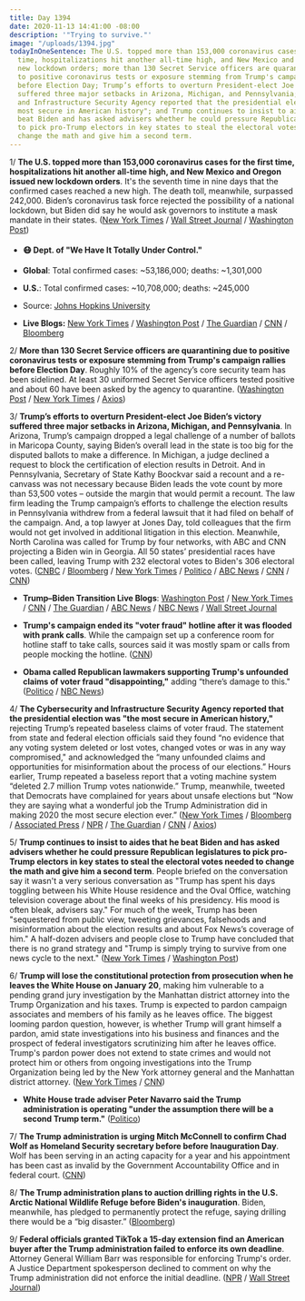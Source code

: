 ```yaml
---
title: Day 1394
date: 2020-11-13 14:41:00 -08:00
description: '"Trying to survive."'
image: "/uploads/1394.jpg"
todayInOneSentence: The U.S. topped more than 153,000 coronavirus cases for the first
  time, hospitalizations hit another all-time high, and New Mexico and Oregon issued
  new lockdown orders; more than 130 Secret Service officers are quarantining due
  to positive coronavirus tests or exposure stemming from Trump's campaign rallies
  before Election Day; Trump’s efforts to overturn President-elect Joe Biden’s victory
  suffered three major setbacks in Arizona, Michigan, and Pennsylvania; the Cybersecurity
  and Infrastructure Security Agency reported that the presidential election was "the
  most secure in American history"; and Trump continues to insist to aides that he
  beat Biden and has asked advisers whether he could pressure Republican legislatures
  to pick pro-Trump electors in key states to steal the electoral votes needed to
  change the math and give him a second term.
---
```


1/ **The U.S. topped more than 153,000 coronavirus cases for the first time, hospitalizations hit another all-time high, and New Mexico and Oregon issued new lockdown orders**. It's the seventh time in nine days that the confirmed cases reached a new high. The death toll, meanwhile, surpassed 242,000. Biden’s coronavirus task force rejected the possibility of a national lockdown, but Biden did say he would ask governors to institute a mask mandate in their states. ([New York Times](https://www.nytimes.com/live/2020/11/13/world/covid-19-coronavirus-updates) / [Wall Street Journal](https://www.wsj.com/livecoverage/covid-2020-11-13?mod=hp_lead_pos1) / [Washington Post](https://www.washingtonpost.com/nation/2020/11/13/coronavirus-covid-live-updates-us/))

* #### 😷 Dept. of "We Have It Totally Under Control."

* **Global**: Total confirmed cases: \~53,186,000; deaths: \~1,301,000

* **U.S.**: Total confirmed cases: \~10,708,000; deaths: \~245,000

* Source: [Johns Hopkins University](https://coronavirus.jhu.edu/map.html)

* **Live Blogs:** [New York Times](https://www.nytimes.com/live/2020/11/13/world/covid-19-coronavirus-updates) / [Washington Post](https://www.washingtonpost.com/nation/2020/11/13/coronavirus-covid-live-updates-us/) / [The Guardian](https://www.theguardian.com/world/live/2020/nov/13/coronavirus-live-news-quarter-of-deaths-in-france-linked-to-covid-as-us-tops-140000-daily-cases) / [CNN](https://www.cnn.com/world/live-news/coronavirus-pandemic-11-13-20-intl/index.html) / [Bloomberg](https://www.bloomberg.com/news/articles/2020-11-12/u-s-labs-see-test-delay-risk-amid-surge-in-cases-virus-update?srnd=premium&sref=MIBMEEoj)

2/ **More than 130 Secret Service officers are quarantining due to positive coronavirus tests or exposure stemming from Trump's campaign rallies before Election Day**. Roughly 10% of the agency’s core security team has been sidelined. At least 30 uniformed Secret Service officers tested positive and about 60 have been asked by the agency to quarantine. ([Washington Post](https://www.washingtonpost.com/politics/secret-service-coronavirus-outbreak/2020/11/13/610eebcc-2539-11eb-8672-c281c7a2c96e_story.html)  / [New York Times](https://www.nytimes.com/live/2020/11/13/world/covid-19-coronavirus-updates#at-least-30-secret-service-officers-test-positive-for-the-virus-as-others-are-asked-to-isolate) / [Axios](https://www.axios.com/secret-service-coronavirus-quarantine-trump-travel-2fcbc4c6-d0a1-4ac7-ae61-63e57246d82a.html))

3/ **Trump’s efforts to overturn President-elect Joe Biden’s victory suffered three major setbacks in Arizona, Michigan, and Pennsylvania**. In Arizona, Trump’s campaign dropped a legal challenge of a number of ballots in Maricopa County, saying Biden’s overall lead in the state is too big for the disputed ballots to make a difference. In Michigan, a judge declined a request to block the certification of election results in Detroit. And in Pennsylvania, Secretary of State Kathy Boockvar said a recount and a re-canvass was not necessary because Biden leads the vote count by more than 53,500 votes – outside the margin that would permit a recount. The law firm leading the Trump campaign’s efforts to challenge the election results in Pennsylvania withdrew from a federal lawsuit that it had filed on behalf of the campaign. And, a top lawyer at Jones Day, told colleagues that the firm would not get involved in additional litigation in this election. Meanwhile, North Carolina was called for Trump by four networks, with ABC and CNN projecting a Biden win in Georgia. All 50 states’ presidential races have been called, leaving Trump with 232 electoral votes to Biden's 306 electoral votes. ([CNBC](https://www.cnbc.com/2020/11/13/trump-drops-ballot-court-challenge-in-arizona-biden-lead-too-big.html) / [Bloomberg](https://www.bloomberg.com/news/articles/2020-11-13/biden-wins-georgia-trump-wins-north-carolina-networks-project?srnd=premium&sref=MIBMEEoj) / [New York Times](https://www.nytimes.com/2020/11/13/business/porter-wright-trump-pennsylvania.html) / [Politico](https://www.politico.com/news/2020/11/13/law-firm-drops-trump-campaign-436418) / [ABC News](https://abcnews.go.com/Politics/trump-team-pennsylvania-election-officials-clash-federal-court/story?id=74182918) / [CNN](https://www.cnn.com/2020/11/13/politics/arizona-trump-lawsuit/index.html) / [CNN](https://www.cnn.com/2020/11/13/politics/trump-michigan-election/index.html))

* **Trump–Biden Transition Live Blogs**: [Washington Post](https://www.washingtonpost.com/elections/2020/11/13/joe-biden-trump-election-live-updates/) / [New York Times](https://www.nytimes.com/live/2020/11/13/us/joe-biden-trump) / [CNN](https://www.cnn.com/politics/live-news/biden-trump-us-election-news-11-13-20/index.html) / [The Guardian](https://www.theguardian.com/us-news/live/2020/nov/13/joe-biden-donald-trump-election-result-coronavirus-latest-updates) / [ABC News](https://abcnews.go.com/Politics/live-updates/?id=74125618) / [NBC News](https://www.nbcnews.com/politics/2020-election/live-blog/2020-11-13-trump-biden-transition-n1247607) / [Wall Street Journal](https://www.wsj.com/livecoverage/latest-updates-biden-trump-election-2020?mod=hp_theme_election-2020-ribbon)

* **Trump's campaign ended its "voter fraud" hotline after it was flooded with prank calls**. While the campaign set up a conference room for hotline staff to take calls, sources said it was mostly spam or calls from people mocking the hotline. ([CNN](https://www.cnn.com/politics/live-news/biden-trump-us-election-news-11-13-20/h_1f2b5d2216654a019216a24c8a8cca10))

* **Obama called Republican lawmakers supporting Trump's unfounded claims of voter fraud "disappointing,"** adding “there’s damage to this." ([Politico](https://www.politico.com/news/2020/11/13/obama-slams-gop-trumps-fraud-claims-436419) / [NBC News](https://www.nbcnews.com/politics/2020-election/live-blog/2020-11-13-trump-biden-transition-n1247607/ncrd1247704#liveBlogHeader))

4/ **The Cybersecurity and Infrastructure Security Agency reported that the presidential election was "the most secure in American history,"** rejecting Trump’s repeated baseless claims of voter fraud. The statement from state and federal election officials said they found “no evidence that any voting system deleted or lost votes, changed votes or was in any way compromised," and acknowledged the “many unfounded claims and opportunities for misinformation about the process of our elections.” Hours earlier, Trump repeated a baseless report that a voting machine system “deleted 2.7 million Trump votes nationwide.” Trump, meanwhile, tweeted that Democrats have complained for years about unsafe elections but “Now they are saying what a wonderful job the Trump Administration did in making 2020 the most secure election ever.” ([New York Times](https://www.nytimes.com/2020/11/12/us/politics/election-officials-contradict-trump.html) / [Bloomberg](https://www.bloomberg.com/news/articles/2020-11-13/election-was-most-secure-in-american-history-u-s-officials-say?sref=MIBMEEoj) / [Associated Press](https://apnews.com/article/top-officials-elections-most-secure-66f9361084ccbc461e3bbf42861057a5) / [NPR](https://www.npr.org/sections/live-updates-2020-election-results/2020/11/12/934377227/no-evidence-election-was-compromised-cybersecurity-agency-says) / [The Guardian](https://www.theguardian.com/us-news/2020/nov/13/us-election-most-secure-history-voter-fraud-false-claims) / [CNN](https://www.cnn.com/2020/11/12/politics/arizona-audits-no-fraud/index.html) / [Axios](https://www.axios.com/cisa-election-security-trump-a385868b-512a-4449-addd-4591829a4aef.html))

5/ **Trump continues to insist to aides that he beat Biden and has asked advisers whether he could pressure Republican legislatures to pick pro-Trump electors in key states to steal the electoral votes needed to change the math and give him a second term**. People briefed on the conversation say it wasn't a very serious conversation as "Trump has spent his days toggling between his White House residence and the Oval Office, watching television coverage about the final weeks of his presidency. His mood is often bleak, advisers say." For much of the week, Trump has been "sequestered from public view, tweeting grievances, falsehoods and misinformation about the election results and about Fox News’s coverage of him." A half-dozen advisers and people close to Trump have concluded that there is no grand strategy and "Trump is simply trying to survive from one news cycle to the next." ([New York Times](https://www.nytimes.com/2020/11/12/us/politics/trump-future.html) / [Washington Post](https://www.washingtonpost.com/politics/trump-ignores-duties/2020/11/12/02bfbc36-2507-11eb-a688-5298ad5d580a_story.html))

6/ **Trump will lose the constitutional protection from prosecution when he leaves the White House on January 20**, making him vulnerable to a pending grand jury investigation by the Manhattan district attorney into the Trump Organization and his taxes. Trump is expected to pardon campaign associates and members of his family as he leaves office. The biggest looming pardon question, however, is whether Trump will grant himself a pardon, amid state investigations into his business and finances and the prospect of federal investigators scrutinizing him after he leaves office. Trump's pardon power does not extend to state crimes and would not protect him or others from ongoing investigations into the Trump Organization being led by the New York attorney general and the Manhattan district attorney. ([New York Times](https://www.nytimes.com/2020/11/13/nyregion/trump-taxes.html) / [CNN](https://www.cnn.com/2020/11/12/politics/trump-pardons-loom-defeat/index.html))

* **White House trade adviser Peter Navarro said the Trump administration is operating "under the assumption there will be a second Trump term."** ([Politico](https://www.politico.com/news/2020/11/13/peter-navarro-trump-second-term-436428))

7/ **The Trump administration is urging Mitch McConnell to confirm Chad Wolf as Homeland Security secretary before before Inauguration Day**. Wolf has been serving in an acting capacity for a year and his appointment has been cast as invalid by the Government Accountability Office and in federal court. ([CNN](https://www.cnn.com/2020/11/13/politics/donald-trump-chad-wolf-dhs/index.html))

8/ **The Trump administration plans to auction drilling rights in the U.S. Arctic National Wildlife Refuge before Biden's inauguration**. Biden, meanwhile, has pledged to permanently protect the refuge, saying drilling there would be a “big disaster.” ([Bloomberg](https://www.bloomberg.com/news/articles/2020-11-13/trump-to-rush-drilling-leases-in-arctic-before-biden-takes-over?srnd=premium&sref=MIBMEEoj))

9/ **Federal officials granted TikTok a 15-day extension find an American buyer after the Trump administration failed to enforce its own deadline**. Attorney General William Barr was responsible for enforcing Trump's order. A Justice Department spokesperson declined to comment on why the Trump administration did not enforce the initial deadline. ([NPR](https://www.npr.org/2020/11/13/933916944/trump-ordered-tiktok-to-be-sold-off-but-then-ignored-the-deadline) / [Wall Street Journal](https://www.wsj.com/articles/tiktok-gains-extension-of-divestiture-deadline-11605290579?mod=hp_lista_pos1))